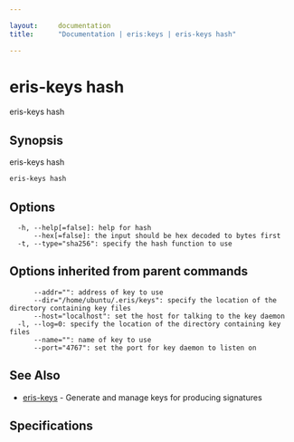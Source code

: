 ```yaml
---

layout:     documentation
title:      "Documentation | eris:keys | eris-keys hash"

---
```


# eris-keys hash

eris-keys hash <some data>

## Synopsis

eris-keys hash <some data>

```bash
eris-keys hash
```

## Options

```
  -h, --help[=false]: help for hash
      --hex[=false]: the input should be hex decoded to bytes first
  -t, --type="sha256": specify the hash function to use
```

## Options inherited from parent commands

```
      --addr="": address of key to use
      --dir="/home/ubuntu/.eris/keys": specify the location of the directory containing key files
      --host="localhost": set the host for talking to the key daemon
  -l, --log=0: specify the location of the directory containing key files
      --name="": name of key to use
      --port="4767": set the port for key daemon to listen on
```

## See Also

* [eris-keys](https://docs.erisindustries.com/documentation/eris-keys/0.11.4/eris-keys/)	 - Generate and manage keys for producing signatures

## Specifications



